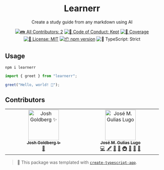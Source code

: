 <h1 align="center">Learnerr</h1>

<p align="center">Create a study guide from any markdown using AI</p>

<p align="center">
	<!-- prettier-ignore-start -->
	<!-- ALL-CONTRIBUTORS-BADGE:START - Do not remove or modify this section -->
	<a href="#contributors" target="_blank"><img alt="👪 All Contributors: 2" src="https://img.shields.io/badge/%F0%9F%91%AA_all_contributors-2-21bb42.svg" /></a>
<!-- ALL-CONTRIBUTORS-BADGE:END -->
	<!-- prettier-ignore-end -->
	<a href="https://github.com/chepetime/learnerr/blob/main/.github/CODE_OF_CONDUCT.md" target="_blank"><img alt="🤝 Code of Conduct: Kept" src="https://img.shields.io/badge/%F0%9F%A4%9D_code_of_conduct-kept-21bb42" /></a>
	<a href="https://codecov.io/gh/chepetime/learnerr" target="_blank"><img alt="🧪 Coverage" src="https://img.shields.io/codecov/c/github/chepetime/learnerr?label=%F0%9F%A7%AA%20coverage" /></a>
	<a href="https://github.com/chepetime/learnerr/blob/main/LICENSE.md" target="_blank"><img alt="📝 License: MIT" src="https://img.shields.io/badge/%F0%9F%93%9D_license-MIT-21bb42.svg"></a>
	<a href="http://npmjs.com/package/learnerr"><img alt="📦 npm version" src="https://img.shields.io/npm/v/learnerr?color=21bb42&label=%F0%9F%93%A6%20npm" /></a>
	<img alt="💪 TypeScript: Strict" src="https://img.shields.io/badge/%F0%9F%92%AA_typescript-strict-21bb42.svg" />
</p>

## Usage

```shell
npm i learnerr
```

```ts
import { greet } from "learnerr";

greet("Hello, world! 💖");
```

## Contributors

<!-- spellchecker: disable -->
<!-- ALL-CONTRIBUTORS-LIST:START - Do not remove or modify this section -->
<!-- prettier-ignore-start -->
<!-- markdownlint-disable -->
<table>
  <tbody>
    <tr>
      <td align="center" valign="top" width="14.28%"><a href="http://www.joshuakgoldberg.com/"><img src="https://avatars.githubusercontent.com/u/3335181?v=4?s=100" width="100px;" alt="Josh Goldberg ✨"/><br /><sub><b>Josh Goldberg ✨</b></sub></a><br /><a href="#tool-JoshuaKGoldberg" title="Tools">🔧</a></td>
      <td align="center" valign="top" width="14.28%"><a href="https://joselugo.dev/"><img src="https://avatars.githubusercontent.com/u/6405305?v=4?s=100" width="100px;" alt="José M. Gulias Lugo"/><br /><sub><b>José M. Gulias Lugo</b></sub></a><br /><a href="https://github.com/chepetime/learnerr/commits?author=chepetime" title="Code">💻</a> <a href="#content-chepetime" title="Content">🖋</a> <a href="https://github.com/chepetime/learnerr/commits?author=chepetime" title="Documentation">📖</a> <a href="#ideas-chepetime" title="Ideas, Planning, & Feedback">🤔</a> <a href="#infra-chepetime" title="Infrastructure (Hosting, Build-Tools, etc)">🚇</a> <a href="#maintenance-chepetime" title="Maintenance">🚧</a> <a href="#projectManagement-chepetime" title="Project Management">📆</a> <a href="#tool-chepetime" title="Tools">🔧</a></td>
    </tr>
  </tbody>
</table>

<!-- markdownlint-restore -->
<!-- prettier-ignore-end -->

<!-- ALL-CONTRIBUTORS-LIST:END -->
<!-- spellchecker: enable -->

<!-- You can remove this notice if you don't want it 🙂 no worries! -->

> 💙 This package was templated with [`create-typescript-app`](https://github.com/JoshuaKGoldberg/create-typescript-app).
